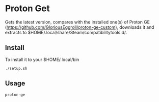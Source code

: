 # Proton Get

Gets the latest version, compares with the installed one(s) of Proton GE (https://github.com/GloriousEggroll/proton-ge-custom), downloads it and extracts to $HOME/.local/share/Steam/compatibilitytools.d/. 

## Install
To install it to your $HOME/.local/bin

```
./setup.sh
```

## Usage
```
proton-ge
```